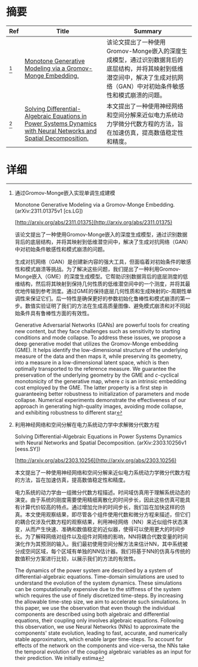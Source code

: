 # 摘要

| Ref | Title | Summary |
| --- | --- | --- |
| [^1] | [Monotone Generative Modeling via a Gromov-Monge Embedding.](http://arxiv.org/abs/2311.01375) | 该论文提出了一种使用Gromov-Monge嵌入的深度生成模型，通过识别数据背后的底层结构，并将其映射到低维潜空间中，解决了生成对抗网络（GAN）中对初始条件敏感性和模式崩溃的问题。 |
| [^2] | [Solving Differential-Algebraic Equations in Power Systems Dynamics with Neural Networks and Spatial Decomposition.](http://arxiv.org/abs/2303.10256) | 本文提出了一种使用神经网络和空间分解来近似电力系统动力学微分代数方程的方法，旨在加速仿真，提高数值稳定性和精度。 |

# 详细

[^1]: 通过Gromov-Monge嵌入实现单调生成建模

    Monotone Generative Modeling via a Gromov-Monge Embedding. (arXiv:2311.01375v1 [cs.LG])

    [http://arxiv.org/abs/2311.01375](http://arxiv.org/abs/2311.01375)

    该论文提出了一种使用Gromov-Monge嵌入的深度生成模型，通过识别数据背后的底层结构，并将其映射到低维潜空间中，解决了生成对抗网络（GAN）中对初始条件敏感性和模式崩溃的问题。

    

    生成对抗网络（GAN）是创建新内容的强大工具，但面临着对初始条件的敏感性和模式崩溃等挑战。为了解决这些问题，我们提出了一种利用Gromov-Monge嵌入（GME）的深度生成模型。它帮助识别数据背后的底层测度的低维结构，然后将其映射到保持几何性质的低维潜空间中的一个测度，并将其最优地传输到参考测度。通过GME的保持底层几何性质和生成映射的$c$-周期性单调性来保证它们。后一特性是确保更好的参数初始化鲁棒性和模式崩溃的第一步。数值实验证明了我们的方法在生成高质量图像、避免模式崩溃和对不同起始条件具有鲁棒性方面的有效性。

    Generative Adversarial Networks (GANs) are powerful tools for creating new content, but they face challenges such as sensitivity to starting conditions and mode collapse. To address these issues, we propose a deep generative model that utilizes the Gromov-Monge embedding (GME). It helps identify the low-dimensional structure of the underlying measure of the data and then maps it, while preserving its geometry, into a measure in a low-dimensional latent space, which is then optimally transported to the reference measure. We guarantee the preservation of the underlying geometry by the GME and $c$-cyclical monotonicity of the generative map, where $c$ is an intrinsic embedding cost employed by the GME. The latter property is a first step in guaranteeing better robustness to initialization of parameters and mode collapse. Numerical experiments demonstrate the effectiveness of our approach in generating high-quality images, avoiding mode collapse, and exhibiting robustness to different star
    
[^2]: 利用神经网络和空间分解在电力系统动力学中求解微分代数方程

    Solving Differential-Algebraic Equations in Power Systems Dynamics with Neural Networks and Spatial Decomposition. (arXiv:2303.10256v1 [eess.SY])

    [http://arxiv.org/abs/2303.10256](http://arxiv.org/abs/2303.10256)

    本文提出了一种使用神经网络和空间分解来近似电力系统动力学微分代数方程的方法，旨在加速仿真，提高数值稳定性和精度。

    

    电力系统的动力学由一组微分代数方程描述。时间域仿真用于理解系统动态的演变。由于系统的刚度需要使用精细离散化的时间步长，因此这些仿真可能具有计算代价较高的特点。通过增加允许的时间步长，我们旨在加快这样的仿真。本文使用观察结果，即尽管各个组件使用代数和微分方程来描述，但它们的耦合仅涉及代数方程的观察结果，利用神经网络（NN）来近似组件状态演变，从而产生快速、准确和数值稳定的近似器，使得可以使用更大的时间步长。为了解释网络对组件以及组件对网络的影响，NN将耦合代数变量的时间演化作为其预测的输入。我们最初使用空间分解方法来估计NN，其中系统被分成空间区域，每个区域有单独的NN估计器。我们将基于NN的仿真与传统的数值积分方案进行比较，以展示我们的方法的有效性。

    The dynamics of the power system are described by a system of differential-algebraic equations. Time-domain simulations are used to understand the evolution of the system dynamics. These simulations can be computationally expensive due to the stiffness of the system which requires the use of finely discretized time-steps. By increasing the allowable time-step size, we aim to accelerate such simulations. In this paper, we use the observation that even though the individual components are described using both algebraic and differential equations, their coupling only involves algebraic equations. Following this observation, we use Neural Networks (NNs) to approximate the components' state evolution, leading to fast, accurate, and numerically stable approximators, which enable larger time-steps. To account for effects of the network on the components and vice-versa, the NNs take the temporal evolution of the coupling algebraic variables as an input for their prediction. We initially estima
    

